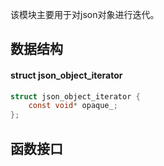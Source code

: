 该模块主要用于对json对象进行迭代。


## 数据结构

#### struct json_object_iterator

```c
struct json_object_iterator {
    const void* opaque_;
};
```

## 函数接口

#### 